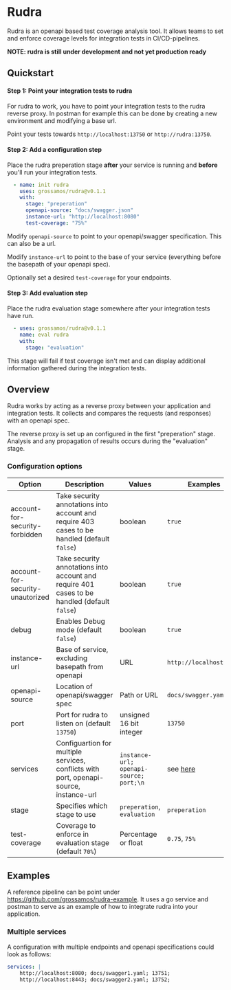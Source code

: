 # Rudra
Rudra is an openapi based test coverage analysis tool.
It allows teams to set and enforce coverage levels for integration tests in CI/CD-pipelines.

**NOTE: rudra is still under development and not yet production ready**

## Quickstart
#### Step 1: Point your integration tests to rudra
For rudra to work, you have to point your integration tests to the rudra reverse proxy.
In postman for example this can be done by creating a new environment and modifying a base url.

Point your tests towards `http://localhost:13750` or `http://rudra:13750`.

#### Step 2: Add a configuration step
Place the rudra preperation stage **after** your service is running and **before** you'll run your integration tests.

```yaml
  - name: init rudra
    uses: grossamos/rudra@v0.1.1
    with:
      stage: "preperation"
      openapi-source: "docs/swagger.json"
      instance-url: "http://localhost:8080"
      test-coverage: "75%"
```

Modify `openapi-source` to point to your openapi/swagger specification. This can also be a url.

Modify `instance-url` to point to the base of your service (everything before the basepath of your openapi spec).

Optionally set a desired `test-coverage` for your endpoints.

#### Step 3: Add evaluation step
Place the rudra evaluation stage somewhere after your integration tests have run.

```yaml
  - uses: grossamos/rudra@v0.1.1
    name: eval rudra
    with:
      stage: "evaluation"
```
This stage will fail if test coverage isn't met and can display additional information gathered during the integration tests.

## Overview
Rudra works by acting as a reverse proxy between your application and integration tests.
It collects and compares the requests (and responses) with an openapi spec.

The reverse proxy is set up an configured in the first "preperation" stage.
Analysis and any propagation of results occurs during the "evaluation" stage.

### Configuration options
Option                           | Description | Values | Examples
---------------------------------|-------------|--------|---------
account-for-security-forbidden   | Take security annotations into account and require 403 cases to be handled (default `false`) | boolean | `true`
account-for-security-unautorized | Take security annotations into account and require 401 cases to be handled (default `false`) | boolean | `true`
debug                            | Enables Debug mode (default `false`) | boolean | `true`
instance-url                     | Base of service, excluding basepath from openapi | URL | `http://localhost:8080`
openapi-source                   | Location of openapi/swagger spec | Path or URL | `docs/swagger.yaml`
port                             | Port for rudra to listen on (default `13750`) | unsigned 16 bit integer | `13750`
services                         | Configuartion for multiple services, conflicts with port, openapi-source, instance-url | `instance-url; openapi-source; port;\n` | see [here](#multiple-services)
stage                            | Specifies which stage to use | `preperation`, `evaluation` | `preperation`
test-coverage                    | Coverage to enforce in evaluation stage (default `70%`) | Percentage or float | `0.75`, `75%`

## Examples
A reference pipeline can be point under <https://github.com/grossamos/rudra-example>.
It uses a go service and postman to serve as an example of how to integrate rudra into your application.

### Multiple services
A configuration with multiple endpoints and openapi specifications could look as follows:
```yaml
services: |
    http://localhost:8080; docs/swagger1.yaml; 13751;
    http://localhost:8443; docs/swagger2.yaml; 13752;
```

